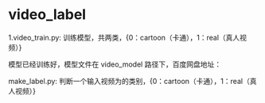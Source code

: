 # video_label
1.video_train.py: 训练模型，共两类，{0：cartoon（卡通），1：real（真人视频）}

  模型已经训练好，模型文件在 video_model 路径下，百度网盘地址：

make_label.py: 判断一个输入视频为的类别，{0：cartoon（卡通），1：real（真人视频）}



